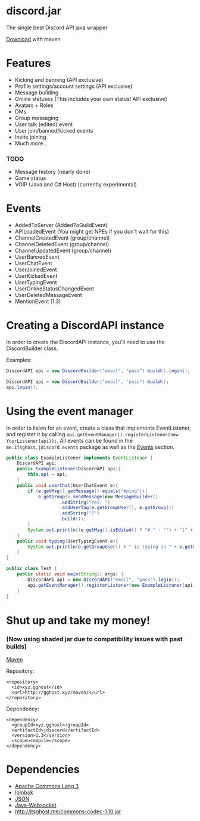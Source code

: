 # discord.jar

The single best Discord API java wrapper

[Download](#shut-up-and-take-my-money) with maven

# Features
- Kicking and banning                   (API exclusive)
- Profile settings/account settings		(API exclusive)
- Message building
- Online statuses						(This includes your own status! API exclusive)
- Avatars + Roles 
- DMs
- Group messaging
- User talk (edited) event 
- User join/banned/kicked events
- Invite joining
- Much more... 

### TODO
- Message history         (nearly done)
- Game status
- VOIP (Java and C# Host) (currently experimental)

# Events
- AddedToServer       (AddedToGuildEvent)
- APILoadedEvent      (You might get NPEs if you don't wait for this)
- ChannelCreatedEvent (group/channel)
- ChannelDeletedEvent (group/channel)
- ChannelUpdatedEvent (group/channel)
- UserBannedEvent
- UserChatEvent
- UserJoinedEvent
- UserKickedEvent
- UserTypingEvent
- UserOnlineStatusChangedEvent
- UserDeletedMessageEvent
- MentionEvent (1.3)



# Creating a DiscordAPI instance

In order to create the DiscordAPI instance, you'll need to use the DiscordBuilder class. 

Examples:
```java
DiscordAPI api = new DiscordBuilder("email", "pass").build().login();

DiscordAPI api = new DiscordBuilder("email", "pass").build();
api.login();
```

# Using the event manager
In order to listen for an event, create a class that implements EventListener, and register it by calling `api.getEventManager().registerListener(new YourListener(api));`. All events can be found in the `me.itsghost.jdiscord.events` package as well as the [Events](#events) section. 

```java
public class ExampleListener implements EventListener {
    DiscordAPI api;
    public ExampleListener(DiscordAPI api){
        this.api = api;
    }
    public void userChat(UserChatEvent e){
        if (e.getMsg().getMessage().equals("#ping")){
            e.getGroup().sendMessage(new MessageBuilder()
                    .addString("Yes, ")
                    .addUserTag(e.getGroupUser(), e.getGroup())
                    .addString("?")
                    .build());
        }
        System.out.println((e.getMsg().isEdited() ? "# " : "") + "[" + e.getGroup().getName() + "] " + e.getGroupUser() + " > " + e.getMsg().getMessage());
    }
    public void typing(UserTypingEvent e){
        System.out.println(e.getGroupUser() + " is typing in " + e.getGroup());
    }
}

public class Test {
    public static void main(String[] args) {
        DiscordAPI api = new DiscordAPI("email", "pass").login();
        api.getEventManager().registerListener(new ExampleListener(api)); //Register listener
    }
}
```
# Shut up and take my money! 
### (Now using shaded jar due to compatibility issues with past builds)
[Maven](http://itsghost.me/maven)

Repository:
```
<repository>
  <id>xyz.gghost</id>
  <url>http://gghost.xyz/maven/</url>
</repository>
```
Dependency:
```
<dependency>
  <groupId>xyz.gghost</groupId>
  <artifactId>jdiscord</artifactId>
  <version>1.3</version>
  <scope>compile</scope>
</dependency>
```


# Dependencies
- [Apache Commons Lang 3](https://commons.apache.org/proper/commons-lang/)
- [lombok](https://projectlombok.org/)
- [JSON](http://www.json.org/java/)
- [Java-Websocket](https://github.com/tootallnate/java-websocket)
- http://itsghost.me/commons-codec-1.10.jar
